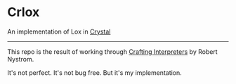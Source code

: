 # Crlox

An implementation of Lox in [Crystal](https://crystal-lang.org/)

---

This repo is the result of working through [Crafting Interpreters](https://craftinginterpreters.com/) by Robert Nystrom.

It's not perfect. It's not bug free. But it's my implementation.
